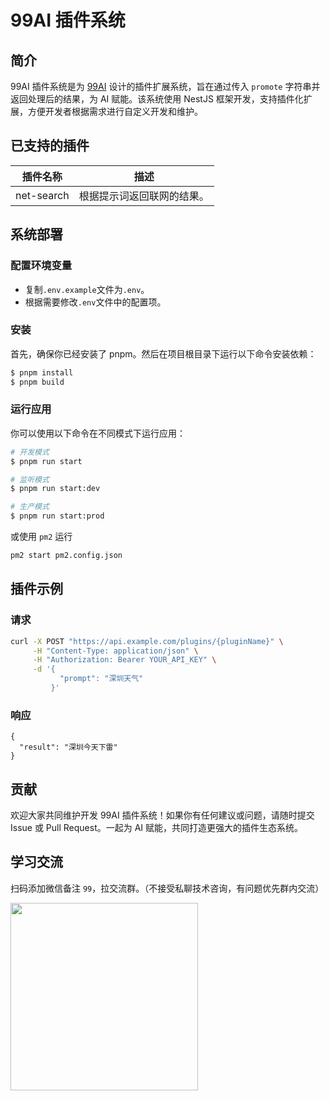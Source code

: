 # 99AI 插件系统

## 简介

99AI 插件系统是为 [99AI](https://github.com/vastxie/99AI) 设计的插件扩展系统，旨在通过传入 `promote` 字符串并返回处理后的结果，为 AI 赋能。该系统使用 NestJS 框架开发，支持插件化扩展，方便开发者根据需求进行自定义开发和维护。

## 已支持的插件

| 插件名称   | 描述                       |
| ---------- | -------------------------- |
| net-search | 根据提示词返回联网的结果。 |

## 系统部署

### 配置环境变量

- 复制`.env.example`文件为`.env`。
- 根据需要修改`.env`文件中的配置项。

### 安装

首先，确保你已经安装了 pnpm。然后在项目根目录下运行以下命令安装依赖：

```bash
$ pnpm install
$ pnpm build
```

### 运行应用

你可以使用以下命令在不同模式下运行应用：

```bash
# 开发模式
$ pnpm run start

# 监听模式
$ pnpm run start:dev

# 生产模式
$ pnpm run start:prod
```

或使用 `pm2` 运行

```bash
pm2 start pm2.config.json
```

## 插件示例

### 请求

```bash
curl -X POST "https://api.example.com/plugins/{pluginName}" \
     -H "Content-Type: application/json" \
     -H "Authorization: Bearer YOUR_API_KEY" \
     -d '{
           "prompt": "深圳天气"
         }'
```

### 响应

```http
{
  "result": "深圳今天下雷"
}
```

## 贡献

欢迎大家共同维护开发 99AI 插件系统！如果你有任何建议或问题，请随时提交 Issue 或 Pull Request。一起为 AI 赋能，共同打造更强大的插件生态系统。

## 学习交流

扫码添加微信备注 `99`，拉交流群。（不接受私聊技术咨询，有问题优先群内交流）

<img src="https://github.com/vastxie/99AI/assets/24899308/ee20578f-063d-48d8-bff6-85ac3e38fe60" width="300">
